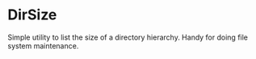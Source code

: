 # DirSize
Simple utility to list the size of a directory hierarchy. Handy for doing file system maintenance.
